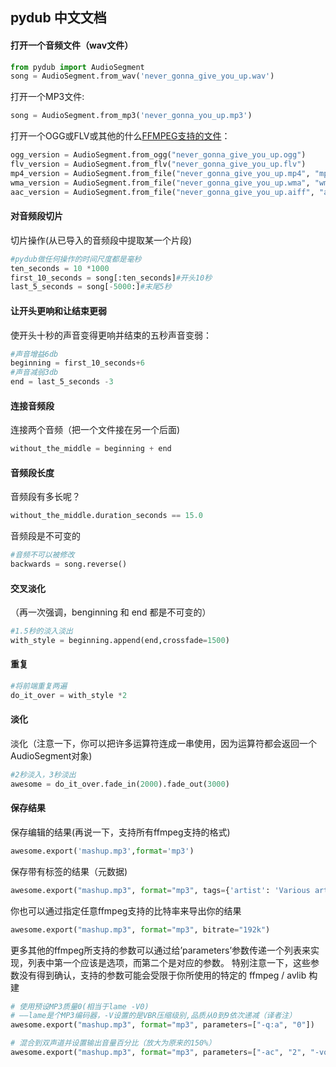 ## pydub 中文文档

#### 打开一个音频文件（wav文件）

```python
from pydub import AudioSegment
song = AudioSegment.from_wav('never_gonna_give_you_up.wav')
```

打开一个MP3文件:

```python
song = AudioSegment.from_mp3('never_gonna_you_up.mp3')
```

打开一个OGG或FLV或其他的什么[FFMPEG支持的文件](http://www.ffmpeg.org/general.html#File-Formats)：

```python
ogg_version = AudioSegment.from_ogg("never_gonna_give_you_up.ogg")
flv_version = AudioSegment.from_flv("never_gonna_give_you_up.flv")
mp4_version = AudioSegment.from_file("never_gonna_give_you_up.mp4", "mp4")
wma_version = AudioSegment.from_file("never_gonna_give_you_up.wma", "wma")
aac_version = AudioSegment.from_file("never_gonna_give_you_up.aiff", "aac")
```

#### 对音频段切片

切片操作(从已导入的音频段中提取某一个片段)

```python
#pydub做任何操作的时间尺度都是毫秒
ten_seconds = 10 *1000
first_10_seconds = song[:ten_seconds]#开头10秒
last_5_seconds = song[-5000:]#末尾5秒
```

#### 让开头更响和让结束更弱

使开头十秒的声音变得更响并结束的五秒声音变弱：

```python
#声音增益6db
beginning = first_10_seconds+6
#声音减弱3db
end = last_5_seconds -3
```

#### 连接音频段

连接两个音频（把一个文件接在另一个后面)

```python
without_the_middle = beginning + end
```

#### 音频段长度

音频段有多长呢？

```python
without_the_middle.duration_seconds == 15.0
```

音频段是不可变的

```python
#音频不可以被修改
backwards = song.reverse()
```

#### 交叉淡化

（再一次强调，benginning 和 end 都是不可变的）

```python
#1.5秒的淡入淡出
with_style = beginning.append(end,crossfade=1500)
```

#### 重复

```python
#将前端重复两遍
do_it_over = with_style *2
```

#### 淡化

淡化（注意一下，你可以把许多运算符连成一串使用，因为运算符都会返回一个AudioSegment对象)

```python
#2秒淡入，3秒淡出
awesome = do_it_over.fade_in(2000).fade_out(3000)
```

#### 保存结果

保存编辑的结果(再说一下，支持所有ffmpeg支持的格式)

```python
awesome.export('mashup.mp3',format='mp3')
```

保存带有标签的结果（元数据)

```python
awesome.export("mashup.mp3", format="mp3", tags={'artist': 'Various artists', 'album': 'Best of 2011', 'comments': 'This album is awesome!'})
```

你也可以通过指定任意ffmpeg支持的比特率来导出你的结果

```python
awesome.export("mashup.mp3", format="mp3", bitrate="192k")
```

更多其他的ffmpeg所支持的参数可以通过给’parameters’参数传递一个列表来实现，列表中第一个应该是选项，而第二个是对应的参数。
特别注意一下，这些参数没有得到确认，支持的参数可能会受限于你所使用的特定的 ffmpeg / avlib 构建

```python
# 使用预设MP3质量0(相当于lame -V0)
# ——lame是个MP3编码器，-V设置的是VBR压缩级别,品质从0到9依次递减（译者注）
awesome.export("mashup.mp3", format="mp3", parameters=["-q:a", "0"])

# 混合到双声道并设置输出音量百分比（放大为原来的150%）
awesome.export("mashup.mp3", format="mp3", parameters=["-ac", "2", "-vol", "150"])
```

